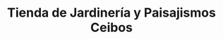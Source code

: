 ---
title: "Tienda de Jardinería y Paisajismos Ceibos"
url: /loja-ecuador/tienda-de-jardineria-y-paisajismos-ceibos/
shop: Garten-Center
---